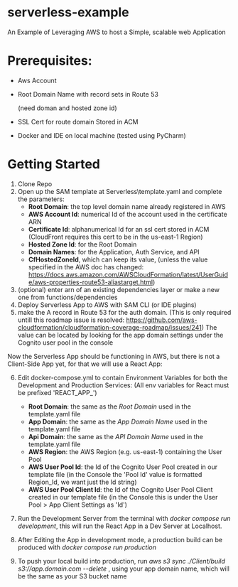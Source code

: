 # serverless-example

An Example of Leveraging AWS to host a Simple, scalable web Application

# Prerequisites:

- Aws Account
- Root Domain Name with record sets in Route 53  

  (need doman and hosted zone id)
- SSL Cert for route domain Stored in ACM 
- Docker and IDE on local machine (tested using PyCharm)

# Getting Started

1. Clone Repo
2. Open up the SAM template at Serverless\template.yaml and complete the parameters:
     - **Root Domain**: the top level domain name already registered in AWS
     - **AWS Account Id**: numerical Id of the account used in the certificate ARN
     - **Certificate Id**: alphanumerical Id for an ssl cert stored in ACM (CloudFront requires this cert to be in the us-east-1 Region)
     - **Hosted Zone Id**: for the Root Domain
     - **Domain Names**: for the Application, Auth Service, and API
     - **CfHostedZoneId**, which can keep its value, (unless the value specified in the AWS doc has changed: https://docs.aws.amazon.com/AWSCloudFormation/latest/UserGuide/aws-properties-route53-aliastarget.html)
3. (optional) enter arn of an existing dependencies layer or make a new one from functions/dependencies
4. Deploy Serverless App to AWS with SAM CLI (or IDE plugins)
5. make the A record in Route 53 for the auth domain. (This is only required untill this roadmap issue is resolved: https://github.com/aws-cloudformation/cloudformation-coverage-roadmap/issues/241) The value can be located by looking for the app domain settings under the Cognito user pool in the console

Now the Serverless App should be functioning in AWS, but there is not a Client-Side App yet, for that we will use a React App:

6. Edit docker-compose.yml to contain Environment Variables for both the Development and Production Services: (All env variables for React must be prefixed 'REACT_APP_')
   - **Root Domain**: the same as the *Root Domain* used in the template.yaml file
   - **App Domain**: the same as the *App Domain Name* used in the template.yaml file
   - **Api Domain**: the same as the *API Domain Name* used in the template.yaml file
   - **AWS Region**: the AWS Region (e.g. us-east-1) containing the User Pool
   - **AWS User Pool Id**: the Id of the Cognito User Pool created in our template file (in the Console the 'Pool Id' value is formatted Region_Id, we want just the Id string)
   - **AWS User Pool Client Id**: the Id of the Cognito User Pool Client created in our template file (in the Console this is under the User Pool > App Client Settings as 'Id')

7. Run the Development Server from the terminal with *docker compose run development*, this will run the React App in a Dev Server at Localhost.
8. After Editing the App in development mode, a production build can be produced with *docker compose run production* 
9. To push your local build into production, run *aws s3 sync ./Client/build s3://app.domain.com --delete* , using your app domain name, which will be the same as your S3 bucket name
